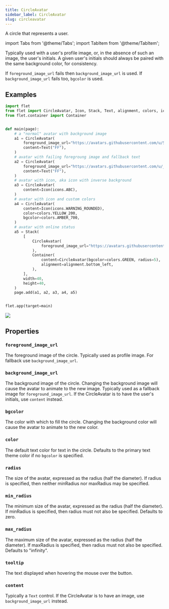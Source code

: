 ```yaml
---
title: CircleAvatar
sidebar_label: CircleAvatar
slug: circleavatar
---
```


A circle that represents a user.

import Tabs from '@theme/Tabs';
import TabItem from '@theme/TabItem';

Typically used with a user's profile image, or, in the absence of such an image, the user's initials. A given user's initials should always be paired with the same background color, for consistency.

If `foreground_image_url` fails then `background_image_url` is used. If `background_image_url` fails too, `bgcolor` is used.

## Examples

<Tabs groupId="language">
  <TabItem value="python" label="Python" default>

```python
import flet
from flet import CircleAvatar, Icon, Stack, Text, alignment, colors, icons
from flet.container import Container


def main(page):
    # a "normal" avatar with background image
    a1 = CircleAvatar(
        foreground_image_url="https://avatars.githubusercontent.com/u/5041459?s=88&v=4",
        content=Text("FF"),
    )
    # avatar with failing foregroung image and fallback text
    a2 = CircleAvatar(
        foreground_image_url="https://avatars.githubusercontent.com/u/_5041459?s=88&v=4",
        content=Text("FF"),
    )
    # avatar with icon, aka icon with inverse background
    a3 = CircleAvatar(
        content=Icon(icons.ABC),
    )
    # avatar with icon and custom colors
    a4 = CircleAvatar(
        content=Icon(icons.WARNING_ROUNDED),
        color=colors.YELLOW_200,
        bgcolor=colors.AMBER_700,
    )
    # avatar with online status
    a5 = Stack(
        [
            CircleAvatar(
                foreground_image_url="https://avatars.githubusercontent.com/u/5041459?s=88&v=4"
            ),
            Container(
                content=CircleAvatar(bgcolor=colors.GREEN, radius=5),
                alignment=alignment.bottom_left,
            ),
        ],
        width=40,
        height=40,
    )
    page.add(a1, a2, a3, a4, a5)


flet.app(target=main)
```
  </TabItem>
</Tabs>

<img src="/img/docs/controls/circle-avatar/circle-avatar.png" className="screenshot-10" />

## Properties

### `foreground_image_url`

The foreground image of the circle. Typically used as profile image. For fallback use `background_image_url`.

### `background_image_url`

The background image of the circle. Changing the background image will cause the avatar to animate to the new image. Typically used as a fallback image for `foreground_image_url`. If the CircleAvatar is to have the user's initials, use `content` instead.

### `bgcolor`

The color with which to fill the circle. Changing the background color will cause the avatar to animate to the new color.

### `color`

The default text color for text in the circle. Defaults to the primary text theme color if no `bgcolor` is specified.

### `radius`

The size of the avatar, expressed as the radius (half the diameter). If radius is specified, then neither minRadius nor maxRadius may be specified.

### `min_radius`

The minimum size of the avatar, expressed as the radius (half the diameter). If minRadius is specified, then radius must not also be specified. Defaults to zero.

### `max_radius`

The maximum size of the avatar, expressed as the radius (half the diameter). If maxRadius is specified, then radius must not also be specified. Defaults to "infinity".

### `tooltip`

The text displayed when hovering the mouse over the button.

### `content`

Typically a `Text` control. If the CircleAvatar is to have an image, use `background_image_url` instead.